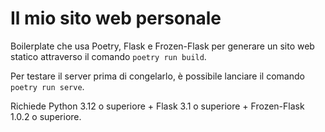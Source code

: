 # Il mio sito web personale

Boilerplate che usa Poetry, Flask e Frozen-Flask per generare un sito web statico attraverso il comando `poetry run build`.

Per testare il server prima di congelarlo, è possibile lanciare il comando `poetry run serve`.

Richiede Python 3.12 o superiore + Flask 3.1 o superiore + Frozen-Flask 1.0.2 o superiore.
